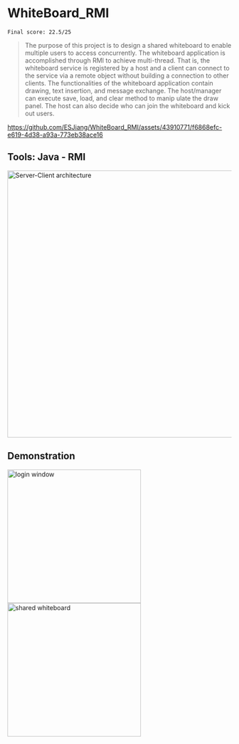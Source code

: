 # WhiteBoard_RMI
`Final score: 22.5/25`

> The purpose of this project is to design a shared whiteboard to enable multiple users to access concurrently. The whiteboard application is accomplished through RMI to achieve multi-thread. That is, the whiteboard service is registered by a host and a client can connect to the service via a remote object without building a connection to other clients. The functionalities of the whiteboard application contain drawing, text insertion, and message exchange. The host/manager can execute save, load, and clear method to manip ulate the draw panel. The host can also decide who can join the whiteboard and kick out users.

https://github.com/ESJiang/WhiteBoard_RMI/assets/43910771/f6868efc-e619-4d38-a93a-773eb38ace16

## Tools: Java - RMI
<img width="600" alt="Server-Client architecture" src="https://github.com/ESJiang/WhiteBoard_RMI/assets/43910771/9cbeade2-1804-4040-8800-2d517a3c2c1f">

## Demonstration
<img width="300" height="300" alt="login window" src="https://github.com/ESJiang/WhiteBoard_RMI/assets/43910771/11a5c11f-9a8d-4b27-a509-78bd78971d5c">
<img width="300" height="300" alt="shared whiteboard" src="https://github.com/ESJiang/WhiteBoard_RMI/assets/43910771/eaac8ab7-71ab-4086-9455-9a7259d8ca7b">
